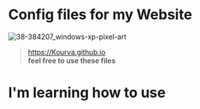# Config files for my Website
![38-384207_windows-xp-pixel-art](https://user-images.githubusercontent.com/118578799/210282262-d70ee9f4-c39d-4f73-b94f-ad737c11e88c.jpg)

> https://Kourva.github.io                                
> **feel free to use these files**

# I'm learning how to use **<py-script>** 


